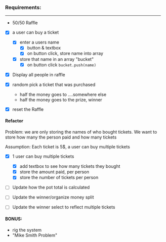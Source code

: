 ### Requirements: 
---
- 50/50 Raffle 

- [x] a user can buy a ticket
    - [x] enter a users name
        - [x] button & textbox
        - [x] on button click, store name into array
    - [x] store that name in an array "bucket"
        - [x] on button click `bucket.push(name)`
- [x] Display all people in raffle
- [X] random pick a ticket that was purchased 
    - half the money goes to ....somewhere else
    - half the money goes to the prize, winner
- [x] reset the Raffle


#### Refactor



Problem: we are only storing the names of who bought tickets. We want to store how many the person paid and how many tickets

Assumption: Each ticket is 5$, a user can buy multiple tickets

- [x] 1 user can buy multiple tickets
    - [x] add textbox to see how many tickets they bought
    - [x] store the amount paid, per person
    - [x] store the number of tickets per person
- [ ] Update how the pot total is calculated
- [ ] Update the winner/organize money split
- [ ] Update the winner select to reflect multiple tickets


#### BONUS: 
- rig the system
- "Mike Smith Problem"


















